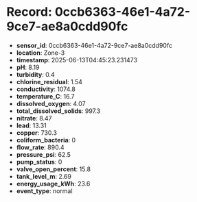 # Record: 0ccb6363-46e1-4a72-9ce7-ae8a0cdd90fc

- **sensor_id**: 0ccb6363-46e1-4a72-9ce7-ae8a0cdd90fc
- **location**: Zone-3
- **timestamp**: 2025-06-13T04:45:23.231473
- **pH**: 8.19
- **turbidity**: 0.4
- **chlorine_residual**: 1.54
- **conductivity**: 1074.8
- **temperature_C**: 16.7
- **dissolved_oxygen**: 4.07
- **total_dissolved_solids**: 997.3
- **nitrate**: 8.47
- **lead**: 13.31
- **copper**: 730.3
- **coliform_bacteria**: 0
- **flow_rate**: 890.4
- **pressure_psi**: 62.5
- **pump_status**: 0
- **valve_open_percent**: 15.8
- **tank_level_m**: 2.69
- **energy_usage_kWh**: 23.6
- **event_type**: normal